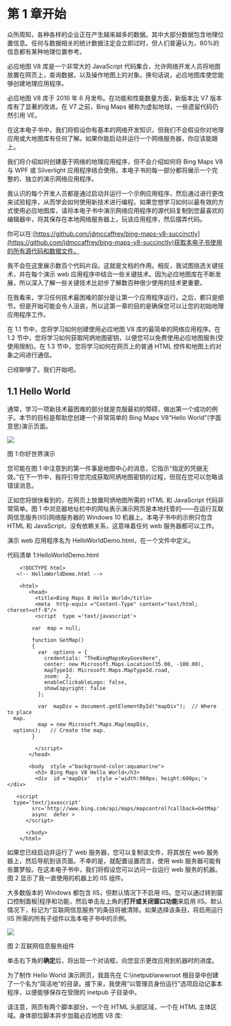 # 第 1 章开始

众所周知，各种各样的企业正在产生越来越多的数据。其中大部分数据包含地理位置信息。任何与数据相关的统计数据注定会立即过时，但人们普遍认为，80%的信息都有某种地理位置参考。

必应地图 V8 库是一个非常大的 JavaScript 代码集合，允许网络开发人员将地图放置在网页上，查询数据，以及操作地图上的对象。换句话说，必应地图库使您能够创建地理应用程序。

必应地图 V8 库于 2016 年 6 月发布。在功能和性能数量方面，新版本比 V7 版本库有了显著的改进。在 V7 之前，Bing Maps 被称为虚拟地球，一些遗留代码仍然引用 VE。

在这本电子书中，我们将假设你有基本的网络开发知识，但我们不会假设你对地理应用或大地图库有任何了解。如果你能启动并运行一个网络服务器，你应该能跟上。

我们将介绍如何创建基于网络的地理应用程序，但不会介绍如何将 Bing Maps V8 与 WPF 或 Silverlight 应用程序结合使用，本电子书的每一部分都将展示一个完整的、独立的演示网络应用程序。

我认识的每个开发人员都是通过启动并运行一个示例应用程序，然后通过进行更改来试验程序，从而学会如何使用新技术进行编程。如果您想学习如何以最有效的方式使用必应地图库，请将本电子书中演示网络应用程序的源代码复制到您最喜欢的编辑器中，将其保存在本地网络服务器上，玩该应用程序，然后摆弄代码。

你可以在:[https://github.com/jdmccaffrey/bing-maps-v8-succinctly](https://github.com/jdmccaffrey/bing-maps-v8-succinctly)获取本电子书使用的所有源代码和数据文件。

我不会在这里展示数百个代码片段。这就是文档的作用。相反，我试图挑选关键技术，并在每个演示 web 应用程序中结合一些关键技术。因为必应地图库在不断发展，所以深入了解一些关键技术比初步了解数百种很少使用的技术更重要。

在我看来，学习任何技术最困难的部分是让第一个应用程序运行。之后，都只是细节。但是开始可能会令人沮丧，所以这第一章的目的是确保您可以让您的初始地理应用程序工作。

在 1.1 节中，您将学习如何创建使用必应地图 V8 库的最简单的网络应用程序。在 1.2 节中，您将学习如何获取阿炳地图密钥，以便您可以免费使用必应地图服务(受使用限制)。在 1.3 节中，您将学习如何在网页上的普通 HTML 控件和地图上的对象之间进行通信。

已经聊够了。我们开始吧。

## 1.1 Hello World

通常，学习一项新技术最困难的部分就是克服最初的障碍，做出第一个成功的例子。本节的目标是帮助您创建一个非常简单的 Bing Maps V8“Hello World”(字面意思)演示页面。

![](../Images/image001.jpg)

图 1:你好世界演示

您可能在图 1 中注意到的第一件事是地图中心的消息，它指示“指定的凭据无效。”在下一节中，我将引导您完成获取阿炳地图密钥的过程，但现在您可以忽略该错误消息。

正如您将很快看到的，在网页上放置阿炳地图所需的 HTML 和 JavaScript 代码非常简单。图 1 中浏览器地址栏中的网址表示演示网页是本地托管的——在运行互联网信息服务(IIS)网络服务器的 Windows 10 机器上。本电子书中的示例只包含 HTML 和 JavaScript，没有依赖关系，这意味着任何 web 服务器都可以工作。

演示 web 应用程序名为 HelloWorldDemo.html，在一个文件中定义。

代码清单 1:HelloWorldDemo.html

```
    <!DOCTYPE html>
   <!-- HelloWorldDemo.html -->

    <html>
       <head>
         <title>Bing Maps 8 Hello World</title>
         <meta  http-equiv ="Content-Type" content="text/html; charset=utf-8"/>
         <script  type ='text/javascript'>

        var  map = null;

        function GetMap()
        {
          var  options = {
            credentials: "TheBingMapsKeyGoesHere",
            center: new Microsoft.Maps.Location(35.00, -100.00),
            mapTypeId: Microsoft.Maps.MapTypeId.road,
            zoom:  2,
            enableClickableLogo: false,
            showCopyright: false
          };

          var  mapDiv = document.getElementById("mapDiv");  // Where to place
  map.
          map = new Microsoft.Maps.Map(mapDiv,
  options);   // Create the map.
        }

         </script>
       </head>

       <body  style ="background-color:aquamarine">
         <h3> Bing Maps V8 Hello World</h3>
         <div  id ='mapDiv'  style ='width:900px; height:600px;'></div>

   <script
  type='text/javascript'
        src='http://www.bing.com/api/maps/mapcontrol?callback=GetMap'
        async  defer >
      </script>

      </body>
    </html>

```

如果您已经启动并运行了 web 服务器，您可以复制该文件，将其放在 web 服务器上，然后导航到该页面。不幸的是，就配置设置而言，使用 web 服务器可能有些噩梦般。在这本电子书中，我们将假设您可以访问一台运行 web 服务的机器。图 2 显示了我一直使用的机器上的 IIS 组件。

大多数版本的 Windows 都包含 IIS，但默认情况下不启用 IIS。您可以通过转到窗口控制面板|程序和功能，然后单击左上角的**打开或关闭窗口功能**来启用 IIS。默认情况下，标记为“互联网信息服务”的条目将被清除。如果选择该条目，将启用运行 IIS 所需的所有子组件以及本电子书中的示例。

![](../Images/image002.jpg)

图 2:互联网信息服务组件

单击右下角的**确定**后，将出现一个对话框，向您显示更改应用到机器时的进度。

为了制作 Hello World 演示网页，我首先在 C:\inetpub\wwwroot 根目录中创建了一个名为“简洁地”的目录。接下来，我使用“以管理员身份运行”选项启动记事本程序，以便能够保存在受限的 inetpub 子目录中。

请注意，网页有两个脚本部分，一个在 HTML 头部区域，一个在 HTML 主体区域。身体部位脚本异步加载必应地图 V8 库: